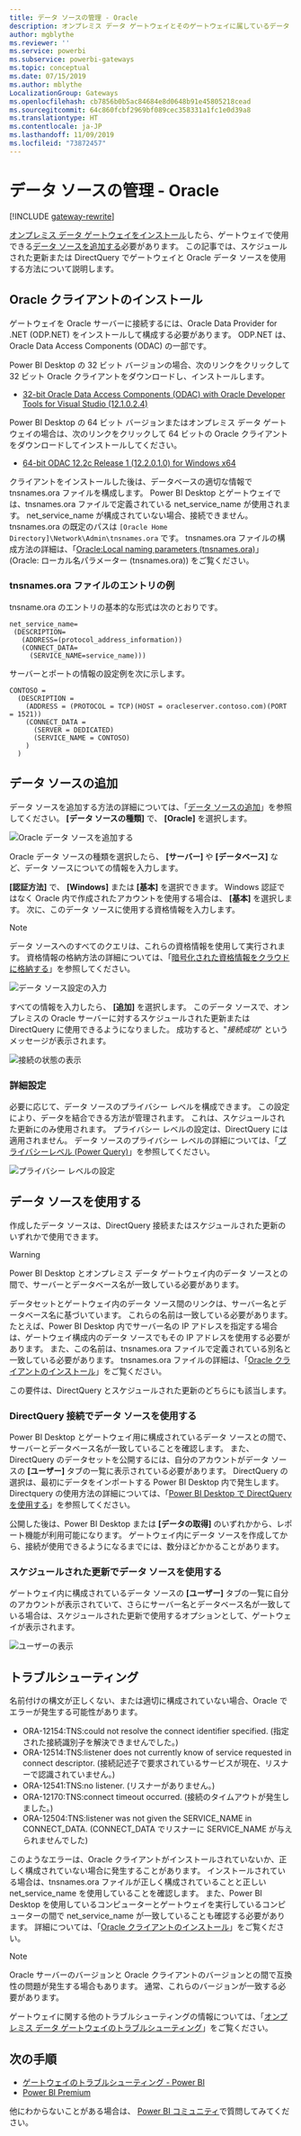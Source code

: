 ```yaml
---
title: データ ソースの管理 - Oracle
description: オンプレミス データ ゲートウェイとそのゲートウェイに属しているデータ ソースを管理する方法。
author: mgblythe
ms.reviewer: ''
ms.service: powerbi
ms.subservice: powerbi-gateways
ms.topic: conceptual
ms.date: 07/15/2019
ms.author: mblythe
LocalizationGroup: Gateways
ms.openlocfilehash: cb7856b0b5ac84684e8d0648b91e45805218cead
ms.sourcegitcommit: 64c860fcbf2969bf089cec358331a1fc1e0d39a8
ms.translationtype: HT
ms.contentlocale: ja-JP
ms.lasthandoff: 11/09/2019
ms.locfileid: "73872457"
---
```

# <a name="manage-your-data-source---oracle"></a>データ ソースの管理 - Oracle

[!INCLUDE [gateway-rewrite](includes/gateway-rewrite.md)]

[オンプレミス データ ゲートウェイをインストール](/data-integration/gateway/service-gateway-install)したら、ゲートウェイで使用できる[データ ソースを追加する](service-gateway-data-sources.md#add-a-data-source)必要があります。 この記事では、スケジュールされた更新または DirectQuery でゲートウェイと Oracle データ ソースを使用する方法について説明します。

## <a name="install-the-oracle-client"></a>Oracle クライアントのインストール

ゲートウェイを Oracle サーバーに接続するには、Oracle Data Provider for .NET (ODP.NET) をインストールして構成する必要があります。 ODP.NET は、Oracle Data Access Components (ODAC) の一部です。

Power BI Desktop の 32 ビット バージョンの場合、次のリンクをクリックして 32 ビット Oracle クライアントをダウンロードし、インストールします。

* [32-bit Oracle Data Access Components (ODAC) with Oracle Developer Tools for Visual Studio (12.1.0.2.4)](https://www.oracle.com/technetwork/topics/dotnet/utilsoft-086879.html)

Power BI Desktop の 64 ビット バージョンまたはオンプレミス データ ゲートウェイの場合は、次のリンクをクリックして 64 ビットの Oracle クライアントをダウンロードしてインストールしてください。

* [64-bit ODAC 12.2c Release 1 (12.2.0.1.0) for Windows x64](https://www.oracle.com/technetwork/database/windows/downloads/index-090165.html)

クライアントをインストールした後は、データベースの適切な情報で tnsnames.ora ファイルを構成します。 Power BI Desktop とゲートウェイでは、tnsnames.ora ファイルで定義されている net_service_name が使用されます。 net_service_name が構成されていない場合、接続できません。 tnsnames.ora の既定のパスは `[Oracle Home Directory]\Network\Admin\tnsnames.ora` です。 tnsnames.ora ファイルの構成方法の詳細は、「[Oracle:Local naming parameters (tnsnames.ora)](https://docs.oracle.com/cd/B28359_01/network.111/b28317/tnsnames.htm)」 (Oracle: ローカル名パラメーター (tnsnames.ora)) をご覧ください。

### <a name="example-tnsnamesora-file-entry"></a>tnsnames.ora ファイルのエントリの例

tnsname.ora のエントリの基本的な形式は次のとおりです。

```
net_service_name=
 (DESCRIPTION=
   (ADDRESS=(protocol_address_information))
   (CONNECT_DATA=
     (SERVICE_NAME=service_name)))
```

サーバーとポートの情報の設定例を次に示します。

```
CONTOSO =
  (DESCRIPTION =
    (ADDRESS = (PROTOCOL = TCP)(HOST = oracleserver.contoso.com)(PORT = 1521))
    (CONNECT_DATA =
      (SERVER = DEDICATED)
      (SERVICE_NAME = CONTOSO)
    )
  )
```

## <a name="add-a-data-source"></a>データ ソースの追加

データ ソースを追加する方法の詳細については、「[データ ソースの追加](service-gateway-data-sources.md#add-a-data-source)」を参照してください。 **[データ ソースの種類]** で、 **[Oracle]** を選択します。

![Oracle データ ソースを追加する](media/service-gateway-onprem-manage-oracle/data-source-oracle.png)

Oracle データ ソースの種類を選択したら、 **[サーバー]** や **[データベース]** など、データ ソースについての情報を入力します。 

**[認証方法]** で、 **[Windows]** または **[基本]** を選択できます。 Windows 認証ではなく Oracle 内で作成されたアカウントを使用する場合は、 **[基本]** を選択します。 次に、このデータ ソースに使用する資格情報を入力します。

> [!NOTE]
> データ ソースへのすべてのクエリは、これらの資格情報を使用して実行されます。 資格情報の格納方法の詳細については、「[暗号化された資格情報をクラウドに格納する](service-gateway-data-sources.md#store-encrypted-credentials-in-the-cloud)」を参照してください。

![データ ソース設定の入力](media/service-gateway-onprem-manage-oracle/data-source-oracle2.png)

すべての情報を入力したら、 **[追加]** を選択します。 このデータ ソースで、オンプレミスの Oracle サーバーに対するスケジュールされた更新または DirectQuery に使用できるようになりました。 成功すると、"*接続成功*" というメッセージが表示されます。

![接続の状態の表示](media/service-gateway-onprem-manage-oracle/datasourcesettings4.png)

### <a name="advanced-settings"></a>詳細設定

必要に応じて、データ ソースのプライバシー レベルを構成できます。 この設定により、データを結合できる方法が管理されます。 これは、スケジュールされた更新にのみ使用されます。 プライバシー レベルの設定は、DirectQuery には適用されません。 データ ソースのプライバシー レベルの詳細については、「[プライバシーレベル (Power Query)](https://support.office.com/article/Privacy-levels-Power-Query-CC3EDE4D-359E-4B28-BC72-9BEE7900B540)」を参照してください。

![プライバシー レベルの設定](media/service-gateway-onprem-manage-oracle/datasourcesettings9.png)

## <a name="use-the-data-source"></a>データ ソースを使用する

作成したデータ ソースは、DirectQuery 接続またはスケジュールされた更新のいずれかで使用できます。

> [!WARNING]
> Power BI Desktop とオンプレミス データ ゲートウェイ内のデータ ソースとの間で、サーバーとデータベース名が一致している必要があります。

データセットとゲートウェイ内のデータ ソース間のリンクは、サーバー名とデータベース名に基づいています。 これらの名前は一致している必要があります。 たとえば、Power BI Desktop 内でサーバー名の IP アドレスを指定する場合は、ゲートウェイ構成内のデータ ソースでもその IP アドレスを使用する必要があります。 また、この名前は、tnsnames.ora ファイルで定義されている別名と一致している必要があります。 tnsnames.ora ファイルの詳細は、「[Oracle クライアントのインストール](#install-the-oracle-client)」をご覧ください。

この要件は、DirectQuery とスケジュールされた更新のどちらにも該当します。

### <a name="use-the-data-source-with-directquery-connections"></a>DirectQuery 接続でデータ ソースを使用する

Power BI Desktop とゲートウェイ用に構成されているデータ ソースとの間で、サーバーとデータベース名が一致していることを確認します。 また、DirectQuery のデータセットを公開するには、自分のアカウントがデータ ソースの **[ユーザー]** タブの一覧に表示されている必要があります。 DirectQuery の選択は、最初にデータをインポートする Power BI Desktop 内で発生します。 Directquery の使用方法の詳細については、「[Power BI Desktop で DirectQuery を使用する](desktop-use-directquery.md)」を参照してください。

公開した後は、Power BI Desktop または **[データの取得]** のいずれかから、レポート機能が利用可能になります。 ゲートウェイ内にデータ ソースを作成してから、接続が使用できるようになるまでには、数分ほどかかることがあります。

### <a name="use-the-data-source-with-scheduled-refresh"></a>スケジュールされた更新でデータ ソースを使用する

ゲートウェイ内に構成されているデータ ソースの **[ユーザー]** タブの一覧に自分のアカウントが表示されていて、さらにサーバー名とデータベース名が一致している場合は、スケジュールされた更新で使用するオプションとして、ゲートウェイが表示されます。

![ユーザーの表示](media/service-gateway-onprem-manage-oracle/powerbi-gateway-enterprise-schedule-refresh.png)

## <a name="troubleshooting"></a>トラブルシューティング

名前付けの構文が正しくない、または適切に構成されていない場合、Oracle でエラーが発生する可能性があります。

* ORA-12154:TNS:could not resolve the connect identifier specified. (指定された接続識別子を解決できませんでした。)
* ORA-12514:TNS:listener does not currently know of service requested in connect descriptor. (接続記述子で要求されているサービスが現在、リスナーで認識されていません。)
* ORA-12541:TNS:no listener. (リスナーがありません。)
* ORA-12170:TNS:connect timeout occurred. (接続のタイムアウトが発生しました。)
* ORA-12504:TNS:listener was not given the SERVICE_NAME in CONNECT_DATA. (CONNECT_DATA でリスナーに SERVICE_NAME が与えられませんでした)

このようなエラーは、Oracle クライアントがインストールされていないか、正しく構成されていない場合に発生することがあります。 インストールされている場合は、tnsnames.ora ファイルが正しく構成されていることと正しい net_service_name を使用していることを確認します。 また、Power BI Desktop を使用しているコンピューターとゲートウェイを実行しているコンピューターの間で net_service_name が一致していることも確認する必要があります。 詳細については、「[Oracle クライアントのインストール](#install-the-oracle-client)」をご覧ください。

> [!NOTE]
> Oracle サーバーのバージョンと Oracle クライアントのバージョンとの間で互換性の問題が発生する場合もあります。 通常、これらのバージョンが一致する必要があります。

ゲートウェイに関する他のトラブルシューティングの情報については、「[オンプレミス データ ゲートウェイのトラブルシューティング](/data-integration/gateway/service-gateway-tshoot)」をご覧ください。

## <a name="next-steps"></a>次の手順

* [ゲートウェイのトラブルシューティング - Power BI](service-gateway-onprem-tshoot.md)
* [Power BI Premium](service-premium.md)

他にわからないことがある場合は、 [Power BI コミュニティ](https://community.powerbi.com/)で質問してみてください。

